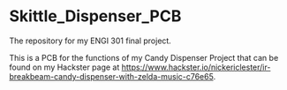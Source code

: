 # Skittle_Dispenser_PCB
The repository for my ENGI 301 final project.

This is a PCB for the functions of my Candy Dispenser Project that can be found on my Hackster page at https://www.hackster.io/nickericlester/ir-breakbeam-candy-dispenser-with-zelda-music-c76e65. 
